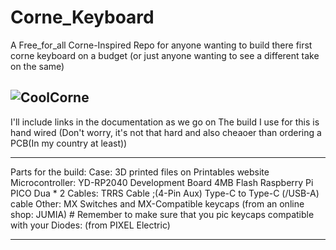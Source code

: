# Corne_Keyboard

A Free_for_all Corne-Inspired Repo for anyone wanting to build there first corne keyboard on a budget (or just anyone wanting to see a different take on the same)


![CoolCorne](https://github.com/Joe-BN/Corne_Keyboard/assets/128038111/5caccad5-0924-412d-9b53-11643fba4f2f)
---
I'll include links in the documentation as we go on
The build I use for this is hand wired (Don't worry, it's not that hard and also cheaoer than ordering a PCB(In my country at least))

---
Parts for the build:
  Case: 3D printed
    files on Printables website
  Microcontroller:
    YD-RP2040 Development Board 4MB Flash Raspberry Pi PICO Dua * 2
  Cables:
    TRRS Cable ;(4-Pin Aux)
    Type-C to Type-C (/USB-A) cable
  Other:
    MX Switches and MX-Compatible keycaps (from an online shop: JUMIA)
      # Remember to make sure that you pic keycaps compatible with your 
    Diodes: (from PIXEL Electric)
    
---

